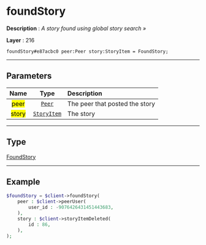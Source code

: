 # foundStory

**Description** : *A story found using global story search &raquo;*

**Layer** : 216

```tl
foundStory#e87acbc0 peer:Peer story:StoryItem = FoundStory;
```

---

## Parameters

| Name | Type | Description |
| :---: | :---: | :--- |
| <mark>peer</mark> | [`Peer`](type/Peer) | The peer that posted the story |
| <mark>story</mark> | [`StoryItem`](type/StoryItem) | The story |

---

## Type

[FoundStory](type/FoundStory)

---

## Example

```php
$foundStory = $client->foundStory(
	peer : $client->peerUser(
		user_id : -9076426431451443683,
	),
	story : $client->storyItemDeleted(
		id : 86,
	),
);
```